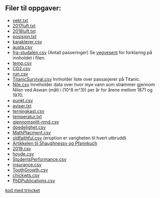 



## Filer til oppgaver:

* [vekt.txt](Data_behandling/vekt.txt)
* [2017luft.txt](Data_behandling/2017luft.txt)
* [2018luft.txt](Data_behandling/2018luft.txt)
* [posisjon.txt](Data_behandling/posisjon.txt)
* [karakterer.csv](Data_behandling/karakterer.csv)
* [austa.csv](https://vincentarelbundock.github.io/Rdatasets/csv/fpp2/austa.csv)
* [fra-studalen.csv](Data_behandling/fra-studalen.csv) (Antall passeringer) 
Se [vegvesent](https://www.vegvesen.no/trafikkdata/start/om-trafikkdata#om-eksport) for forklaring på innholdet i filen.
* [temp.csv](Data_behandling/temp.csv)
* [CO2.csv](Data_behandling/CO2.csv)
* [run.csv](Data_behandling/run.csv)
* [TitanicSurvival.csv](https://vincentarelbundock.github.io/Rdatasets/csv/carData/TitanicSurvival.csv) Innholder liste over passasjerer på Titanic.
* [Nile.csv](https://vincentarelbundock.github.io/Rdatasets/csv/datasets/Nile.csv) Inneholder data over hvor mye vann som strømmer gjennom Nilen ved Aswan (målt i \(10^8 m^3\)) per år for årene mellom 1871 og 1970. 
* [punkt.csv](Data_behandling/punkt.csv)
* [aviser.txt](Data_behandling/aviser.txt)
* [terningkast.csv](Data_behandling/terningkast.csv)  
* [temperatur.txt](Data_behandling/temperatur.txt)
* [gjennomsnitt-mnd.csv](Data_behandling/gjennomsnitt-mnd.csv)
* [doedelighet.csv](Data_behandling/doedelighet.csv)
* [MathPlacment.csv](https://vincentarelbundock.github.io/Rdatasets/csv/Stat2Data/MathPlacement.csv)
* [oldfaithful.csv](Data_behandling/faithful.csv) (eruption er varigheten til hvert utbrudd)
* [Artikkelen til Shaughnessy og Pfannkuch](http://www.web.pdx.edu/~jfreder/M212/oldfaithful.pdf)
* [2019.csv](Data_behandling/2019.csv) 
* [hoyde.csv](Data_behandling/hoyde.csv)
* [StudentsPerformance.csv](Data_behandling/StudentsPerformance.csv)
* [insurance.csv](https://raw.githubusercontent.com/stedy/Machine-Learning-with-R-datasets/master/insurance.csv)
* [ToothGrowth.csv](https://vincentarelbundock.github.io/Rdatasets/csv/datasets/ToothGrowth.csv)
* [chickwts.csv](https://vincentarelbundock.github.io/Rdatasets/csv/datasets/chickwts.csv)
* [PhDPublications.csv](https://vincentarelbundock.github.io/Rdatasets/csv/AER/PhDPublications.csv)

[kod med trincket](program.html)

